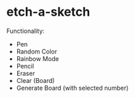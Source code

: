 # etch-a-sketch

Functionality:
- Pen
- Random Color
- Rainbow Mode
- Pencil
- Eraser
- Clear (Board)
- Generate Board (with selected number)